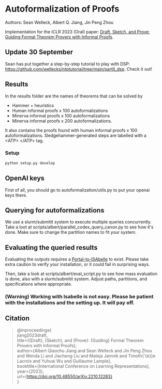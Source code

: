 # Autoformalization of Proofs
Authors: Sean Welleck, Albert Q. Jiang, Jin Peng Zhou

Implementation for the ICLR 2023 (Oral) paper: [Draft, Sketch, and Prove: Guiding Formal Theorem Provers with Informal Proofs](https://openreview.net/forum?id=SMa9EAovKMC).

## Update 30 September
Sean has put together a step-by-step tutorial to play with DSP: https://github.com/wellecks/ntptutorial/tree/main/partII_dsp. Check it out!

## Results
In the results folder are the names of theorems that can be solved by
- Hammer + heuristics
- Human informal proofs x 100 autoformalizations
- Minerva informal proofs x 100 autoformalizations
- Minerva informal proofs x 200 autoformalizations.

It also contains the proofs found with human informal proofs x 100 autoformalizations. Sledgehammer-generated steps are labelled with a \<ATP\> \</ATP\> tag.

### Setup
```bash
python setup.py develop
```

## OpenAI keys
First of all, you should go to autoformalization/utils.py to put your openai keys there.

## Querying for autoformalizations
We use a slurm/submitit system to execute multiple queries concurrently. Take a loot at scripts/albert/parallel_codex_query_canon.py to see how it's done. Make sure to change the partition names to fit your system.

## Evaluating the queried results
Evaluating the outputs requires a [Portal-to-ISAbelle](https://github.com/albertqjiang/Portal-to-ISAbelle) to exist. Please take extra caution to verify your installation, or it could fail in surprising ways.

Then, take a look at scripts/albert/eval_script.py to see how mass evaluation is done, also with a slurm/submitit system. Adjust paths, partitions, and specifications where appropriate.

### (Warning) Working with Isabelle is not easy. Please be patient with the installations and the setting up. It will pay off.

## Citation
> @inproceedings{<br>
  jiang2023draft,<br>
  title={{Draft}, {Sketch}, and {Prove}: {Guiding} Formal Theorem Provers with Informal Proofs},<br>
  author={Albert Qiaochu Jiang and Sean Welleck and Jin Peng Zhou and Wenda Li and Jiacheng Liu and Mateja Jamnik and Timoth{\'{e}}e Lacroix and Yuhuai Wu and Guillaume Lample},<br>
  booktitle={International Conference on Learning Representations},<br>
  year={2023},<br>
  url={https://doi.org/10.48550/arXiv.2210.12283}<br>
}
